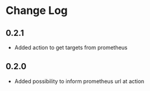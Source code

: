 # Change Log

## 0.2.1

- Added action to get targets from prometheus

## 0.2.0

- Added possibility to inform prometheus url at action
